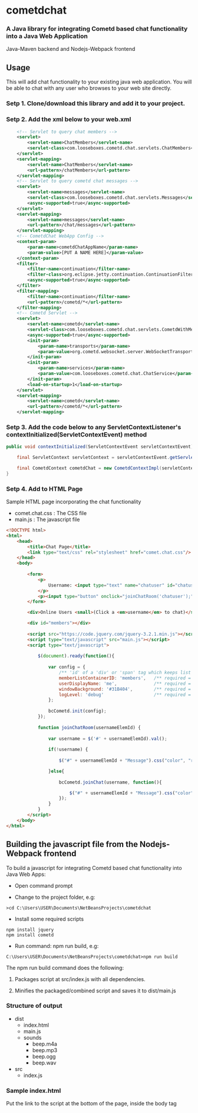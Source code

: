 # cometdchat

### A Java library for integrating Cometd based chat functionality into a Java Web Application

Java-Maven backend and Nodejs-Webpack frontend

## Usage
This will add chat functionality to your existing java web application.
You will be able to chat with any user who browses to your web site directly.

### Setp 1. Clone/download this library and add it to your project.

### Setp 2. Add the xml below to your web.xml

```xml
    <!-- Servlet to query chat members -->
    <servlet>
        <servlet-name>ChatMembers</servlet-name>
        <servlet-class>com.looseboxes.cometd.chat.servlets.ChatMembers</servlet-class>
    </servlet>
    <servlet-mapping>
        <servlet-name>ChatMembers</servlet-name>
        <url-pattern>/chatMembers</url-pattern>
    </servlet-mapping>
    <!-- Servlet to query cometd chat messages -->
    <servlet>
        <servlet-name>messages</servlet-name>
        <servlet-class>com.looseboxes.cometd.chat.servlets.Messages</servlet-class>
        <async-supported>true</async-supported>
    </servlet>
    <servlet-mapping>
        <servlet-name>messages</servlet-name>
        <url-pattern>/chat/messages</url-pattern>
    </servlet-mapping>
    <!-- CometdChat WebApp Config -->
    <context-param>
        <param-name>cometdChatAppName</param-name>
        <param-value>[PUT A NAME HERE]</param-value>
    </context-param>
    <filter>
        <filter-name>continuation</filter-name>
        <filter-class>org.eclipse.jetty.continuation.ContinuationFilter</filter-class>
        <async-supported>true</async-supported>
    </filter>
    <filter-mapping>
        <filter-name>continuation</filter-name>
        <url-pattern>/cometd/*</url-pattern>
    </filter-mapping>
    <!-- Cometd Servlet -->
    <servlet>
        <servlet-name>cometd</servlet-name>
        <servlet-class>com.looseboxes.cometd.chat.servlets.CometdWithMessageConsumer</servlet-class>
        <async-supported>true</async-supported>
        <init-param>
            <param-name>transports</param-name>
            <param-value>org.cometd.websocket.server.WebSocketTransport</param-value>
        </init-param>
        <init-param>
            <param-name>services</param-name>
            <param-value>com.looseboxes.cometd.chat.ChatService</param-value>
        </init-param>
        <load-on-startup>1</load-on-startup>
    </servlet>
    <servlet-mapping>
        <servlet-name>cometd</servlet-name>
        <url-pattern>/cometd/*</url-pattern>
    </servlet-mapping>
```

### Setp 3. Add the code below to any ServletContextListener's contextInitialized(ServletContextEvent) method       

```java
public void contextInitialized(ServletContextEvent servletContextEvent) {

    final ServletContext servletContext = servletContextEvent.getServletContext();    

    final CometdContext cometdChat = new CometdContextImpl(servletContext);
}
```

### Setp 4. Add to HTML Page

Sample HTML page incorporating the chat functionality

- comet.chat.css : The CSS file
- main.js        : The javascript file     

```html
<!DOCTYPE html>
<html>
    <head>
        <title>Chat Page</title>
        <link type="text/css" rel="stylesheet" href="comet.chat.css"/>
    </head>
    <body>
        
        <form>
            <p>
                Username: <input type="text" name="chatuser" id="chatuser"/><span id="chatuserMessage"></span>
            </p>
            <p><input type="button" onclick="joinChatRoom('chatuser');" value="Join Chat"></p>
        </form>

        <div>Online Users <small>(Click a <em>username</em> to chat)</small></div>

        <div id="members"></div>
        
        <script src="https://code.jquery.com/jquery-3.2.1.min.js"></script>
        <script type="text/javascript" src="main.js"></script>
        <script type="text/javascript">
            
            $(document).ready(function(){ 
                
                var config = {
                    /** 'id' of a 'div' or 'span' tag which keeps list of online users */
                    memberListContainerID: 'members',   /** required = false, text */
                    userDisplayName: 'me',              /** required = false, text */
                    windowBackground: '#31B404',        /** required = false, color */
                    logLevel: 'debug'                   /** required = false, [warn|info|debug], default=info */
                };
                
                bcCometd.init(config);
            });
            
            function joinChatRoom(usernameElemId) {
                
                var username = $('#' + usernameElemId).val();
                
                if(!username) {
                    
                    $("#" + usernameElemId + "Message").css("color", "red").val("Invalid username");

                }else{
                
                    bcCometd.joinChat(username, function(){

                        $("#" + usernameElemId + "Message").css("color", "green").val("Successfully joined chat as: " + username);
                    });
                }
            }
        </script>
    </body>
</html>
```

## Building the javascript file from the Nodejs-Webpack frontend

To build a javascript for integrating Cometd based chat functionality into Java Web Apps:

- Open command prompt

- Change to the project folder, e.g:

```
>cd C:\Users\USER\Documents\NetBeansProjects\cometdchat
```

- Install some required scripts

```
npm install jquery
npm install cometd
```

- Run command: npm run build, e.g:

```
C:\Users\USER\Documents\NetBeansProjects\cometdchat>npm run build
```

The npm run build command does the following:

1. Packages script at src/index.js with all dependencies.

2. Minifies the packaged/combined script and saves it to dist/main.js

### Structure of output

- dist
    - index.html
    - main.js
    - sounds
        - beep.m4a
        - beep.mp3
        - beep.ogg
        - beep.wav
- src
    - index.js

### Sample index.html 
Put the link to the script at the bottom of the page, inside the body tag


